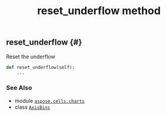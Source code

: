 ﻿---
title: reset_underflow method
second_title: Aspose.Cells for Python via .NET API References
description: 
type: docs
weight: 30
url: /aspose.cells.charts/axisbins/reset_underflow/
is_root: false
---

## reset_underflow {#}

Reset the underflow



```python
def reset_underflow(self):
    ...
```





### See Also
* module [`aspose.cells.charts`](../../)
* class [`AxisBins`](/cells/python-net/aspose.cells.charts/axisbins)
